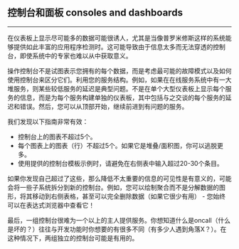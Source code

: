 ## 控制台和面板 consoles and dashboards
---
在仪表板上显示尽可能多的数据可能很诱人，尤其是当像普罗米修斯这样的系统能够提供如此丰富的应用程序检测时。这可能导致由于信息太多而无法穿透的控制台，即使系统中的专家也难以从中获取意义。

操作控制台不是试图表示您拥有的每个数据，而是考虑最可能的故障模式以及如何使用控制台来区分它们。利用您的服务结构。例如，如果在在线服务系统中有一大堆服务，则某些较低服务的延迟是典型问题。不是在单个大型仪表板上显示每个服务的信息，而是为每个服务构建单独的仪表板，其中包括与之交谈的每个服务的延迟和错误。然后，您可以从顶部开始，继续前进到有问题的服务。

我们发现以下指南非常有效：

- 控制台上的图表不超过5个。
- 每个图表上的图表（行）不超过5个。如果它是堆叠/面积图，你可以逃脱更多。
- 使用提供的控制台模板示例时，请避免在右侧表中输入超过20-30个条目。

如果你发现自己超过了这些，那么降低不太重要的信息的可见性是有意义的，可能会将一些子系统拆分到新的控制台。例如，您可以绘制聚合而不是分解数据的图形，将其移动到右侧表格，甚至可以完全删除数据（如果它很少有用） - 您始终可以在表达式浏览器中查看它！

最后，一组控制台很难为一个以上的主人提供服务。你想知道什么是oncall（什么是坏的？）往往与开发功能时你想要的有很多不同（有多少人遇到角落X？）。在这种情况下，两组独立的控制台可能是有用的。
